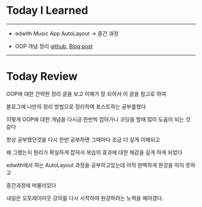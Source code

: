 # Today I Learned

---

- edwith Music App AutoLayout -> 중간 과정

- OOP 개념 정리 [github](https://github.com/VincentGeranium/VincentGeranium.github.io/blob/master/_posts/2019-06-08-OOP-Summary.markdown), [Blog post](https://vincentgeranium.github.io/swift,/ios/2019/06/08/OOP-Summary.html)

---

# Today Review

OOP에 대한 간략한 정리 글을 보고 이해가 잘 되어서 이 글을 참고로 하여

블로그에 나만의 정리 방법으로 정리하여 포스트하는 공부를했다

이렇게 OOP에 대한 개념을 다시금 한번씩 잡아가니 코딩을 할때 많이 도움이 되는 것 같다

항상 공부했던것을 다시 한번 공부하면 그때마다 조금 더 깊게 이해되고

왜 그랬는지 원리가 확실하게 잡혀서 복습의 효과에 대한 체감을 깊게 하게 되었다

edwith에서 하는 AutoLayout 과정을 공부하고있는데 아직 완벽하게 완강을 하지 못하고

중간과정에 머물러있다

내일은 오토레이아웃 강의를 다시 시작하여 완강하려는 노력을 해야겠다.
